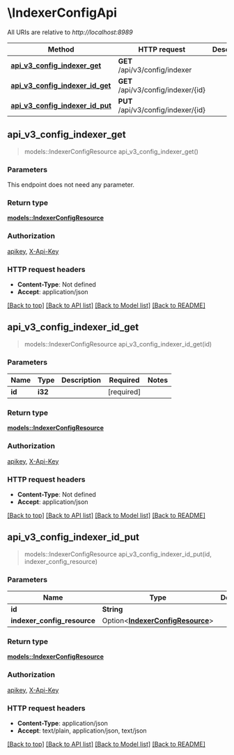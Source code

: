 # \IndexerConfigApi

All URIs are relative to *http://localhost:8989*

Method | HTTP request | Description
------------- | ------------- | -------------
[**api_v3_config_indexer_get**](IndexerConfigApi.md#api_v3_config_indexer_get) | **GET** /api/v3/config/indexer | 
[**api_v3_config_indexer_id_get**](IndexerConfigApi.md#api_v3_config_indexer_id_get) | **GET** /api/v3/config/indexer/{id} | 
[**api_v3_config_indexer_id_put**](IndexerConfigApi.md#api_v3_config_indexer_id_put) | **PUT** /api/v3/config/indexer/{id} | 



## api_v3_config_indexer_get

> models::IndexerConfigResource api_v3_config_indexer_get()


### Parameters

This endpoint does not need any parameter.

### Return type

[**models::IndexerConfigResource**](IndexerConfigResource.md)

### Authorization

[apikey](../README.md#apikey), [X-Api-Key](../README.md#X-Api-Key)

### HTTP request headers

- **Content-Type**: Not defined
- **Accept**: application/json

[[Back to top]](#) [[Back to API list]](../README.md#documentation-for-api-endpoints) [[Back to Model list]](../README.md#documentation-for-models) [[Back to README]](../README.md)


## api_v3_config_indexer_id_get

> models::IndexerConfigResource api_v3_config_indexer_id_get(id)


### Parameters


Name | Type | Description  | Required | Notes
------------- | ------------- | ------------- | ------------- | -------------
**id** | **i32** |  | [required] |

### Return type

[**models::IndexerConfigResource**](IndexerConfigResource.md)

### Authorization

[apikey](../README.md#apikey), [X-Api-Key](../README.md#X-Api-Key)

### HTTP request headers

- **Content-Type**: Not defined
- **Accept**: application/json

[[Back to top]](#) [[Back to API list]](../README.md#documentation-for-api-endpoints) [[Back to Model list]](../README.md#documentation-for-models) [[Back to README]](../README.md)


## api_v3_config_indexer_id_put

> models::IndexerConfigResource api_v3_config_indexer_id_put(id, indexer_config_resource)


### Parameters


Name | Type | Description  | Required | Notes
------------- | ------------- | ------------- | ------------- | -------------
**id** | **String** |  | [required] |
**indexer_config_resource** | Option<[**IndexerConfigResource**](IndexerConfigResource.md)> |  |  |

### Return type

[**models::IndexerConfigResource**](IndexerConfigResource.md)

### Authorization

[apikey](../README.md#apikey), [X-Api-Key](../README.md#X-Api-Key)

### HTTP request headers

- **Content-Type**: application/json
- **Accept**: text/plain, application/json, text/json

[[Back to top]](#) [[Back to API list]](../README.md#documentation-for-api-endpoints) [[Back to Model list]](../README.md#documentation-for-models) [[Back to README]](../README.md)

